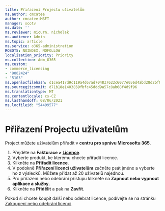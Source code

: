 ```yaml
---
title: Přiřazení Projectu uživatelům
ms.author: cmcatee
author: cmcatee-MSFT
manager: scotv
ms.date: ''
ms.reviewer: micurn, nicholak
ms.audience: Admin
ms.topic: article
ms.service: o365-administration
ROBOTS: NOINDEX, NOFOLLOW
localization_priority: Priority
ms.collection: Adm_O365
ms.custom:
- commerce_licensing
- "9002424"
- "5103"
ms.openlocfilehash: d1cea417d9c119a4d67ad704837622c6077e056d4abd28d2bf89e71f4edefee1
ms.sourcegitcommit: d71b18e1403859fbfc45ddd9a57c8ab68f4d9f96
ms.translationtype: MT
ms.contentlocale: cs-CZ
ms.lasthandoff: 08/06/2021
ms.locfileid: "54499577"
---
```

# <a name="assign-project-to-users"></a>Přiřazení Projectu uživatelům

Project můžete uživatelům přiřadit v **centru pro správu Microsoftu 365**.

1. Přejděte na **Fakturace > [Licence](https://go.microsoft.com/fwlink/p/?linkid=842264)**.
2. Vyberte produkt, ke kterému chcete přiřadit licence.
3. Klikněte na **Přiřadit licence**.
4. V podokně **Přiřazení licencí uživatelům** začněte psát jméno a vyberte ho z výsledků. Můžete přidat až 20 uživatelů najednou.
5. Pro přiřazení nebo odebrání přístupu klikněte na **Zapnout nebo vypnout aplikace a služby**.
6. Klikněte na **Přidělit** a pak na **Zavřít**.

Pokud si chcete koupit další nebo odebrat licence, podívejte se na stránku [Zakoupení nebo odebrání licencí](/microsoft-365/commerce/licenses/buy-licenses#buy-or-remove-licenses-for-your-business-subscription).